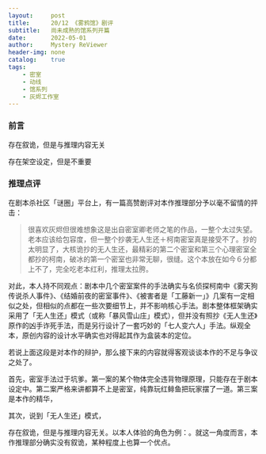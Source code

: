 ```yaml
---
layout:     post
title:      20/12 《雾鸦馆》剧评
subtitle:   尚未成熟的馆系列开篇
date:       2022-05-01
author:     Mystery ReViewer
header-img: none
catalog:    true
tags:
	- 密室
	- 动线
	- 馆系列
	- 灰烬工作室
---
```


### 前言

存在叙诡，但是与推理内容无关

存在架空设定，但是不重要

### 推理点评

在剧本杀社区「谜圈」平台上，有一篇高赞剧评对本作推理部分予以毫不留情的抨击：

> 很喜欢灰烬但很难想象这是出自密室卿老师之笔的作品，一整个太过失望。老本应该给包容度，但一整个抄袭无人生还＋柯南密室真是接受不了。抄的太明显了，大核诡抄的无人生还，最精彩的第二个密室和第三个心理密室全都抄的柯南，破冰的第一个密室也非常无聊，很缝。这个本放在如今６分都上不了，完全吃老本红利，推理太拉胯。

对此，本人持不同观点：剧本中几个密室案件的手法确实与名侦探柯南中《雾天狗传说杀人事件》、《结婚前夜的密室事件》、《被害者是「工藤新一」》几案有一定相似之处，但相似的点都在一些次要细节上，并不影响核心手法。剧本整体框架确实采用了「无人生还」模式（或称「暴风雪山庄」模式），但并没有照抄《无人生还》原作的凶手诈死手法，而是另行设计了一套巧妙的「七人变六人」手法。纵观全本，原创内容的设计水平确实也对得起其作为盒装本的定位。

若说上面这段是对本作的辩护，那么接下来的内容就得客观谈谈本作的不足与争议之处了。

首先，密室手法过于坑爹。第一案的某个物体完全违背物理原理，只能存在于剧本设定中。第二案严格来讲都算不上是密室，纯靠玩红鲱鱼把玩家摆了一道。第三案是本作的精华，

其次，说到「无人生还」模式，

存在叙诡，但是与推理内容无关。以本人体验的角色为例：。就这一角度而言，本作推理部分确实没有叙诡，某种程度上也算一个优点。
